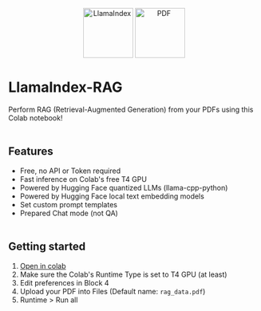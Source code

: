 <p align="center">
    <img src="https://cdn-uploads.huggingface.co/production/uploads/6424f01ea4f3051f54dbbd85/oqVQ04b5KiGt5WOWJmYt8.png" alt="LlamaIndex" width="100" height="100">
    <img src="https://cdn4.iconfinder.com/data/icons/file-extensions-1/64/pdfs-512.png" alt="PDF" width="100" height="100">
</p>

# LlamaIndex-RAG
Perform RAG (Retrieval-Augmented Generation) from your PDFs using this Colab notebook!
<br><br>

## Features
- Free, no API or Token required
- Fast inference on Colab's free T4 GPU
- Powered by Hugging Face quantized LLMs (llama-cpp-python)
- Powered by Hugging Face local text embedding models
- Set custom prompt templates
- Prepared Chat mode (not QA)
<br><br>

## Getting started
1. [Open in colab](https://colab.research.google.com/github/kazcfz/LlamaIndex-RAG/blob/main/LlamaIndex_RAG.ipynb)
2. Make sure the Colab's Runtime Type is set to T4 GPU (at least)
3. Edit preferences in Block 4
4. Upload your PDF into Files (Default name: `rag_data.pdf`)
5. Runtime > Run all
